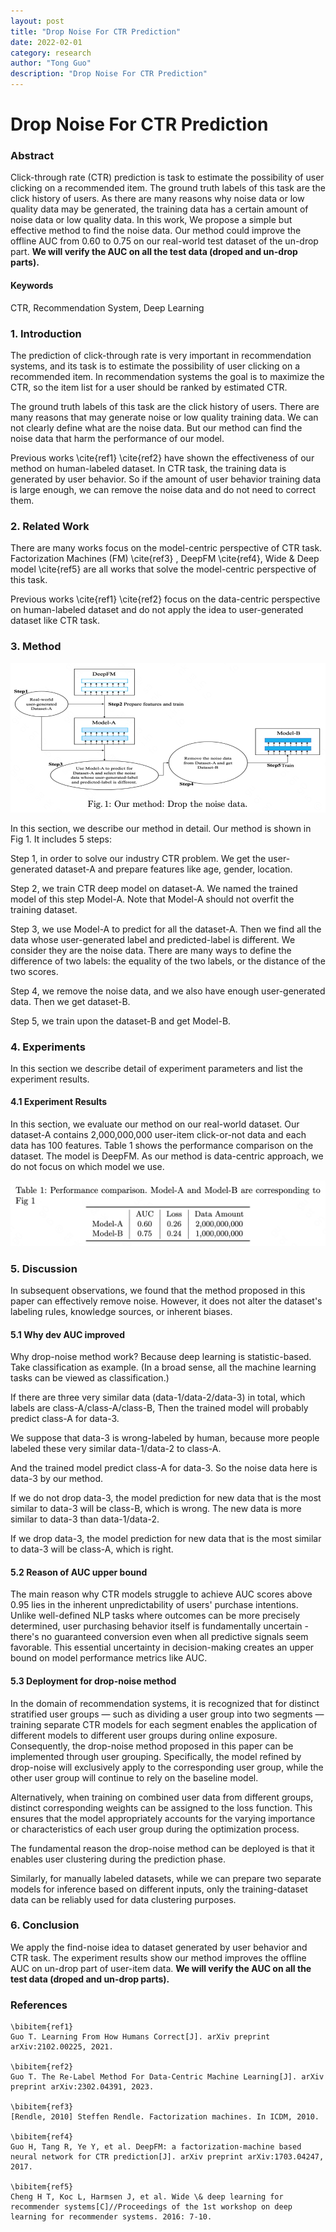 ```yaml
---
layout: post
title: "Drop Noise For CTR Prediction"
date: 2022-02-01
category: research
author: "Tong Guo"
description: "Drop Noise For CTR Prediction"
---
```



# Drop Noise For CTR Prediction

### Abstract

Click-through rate (CTR) prediction is task to estimate the possibility of user clicking on a recommended item. The ground truth labels of this task are the click history of users. As there are many reasons why noise data or low quality data may be generated, the training data has a certain amount of noise data or low quality data. In this work, We propose a simple but effective method to find the noise data. Our method could improve the offline AUC from 0.60 to 0.75 on our real-world test dataset of the un-drop part. **We will verify the AUC on all the test data (droped and un-drop parts).**

#### Keywords

CTR, Recommendation System, Deep Learning


### 1. Introduction

The prediction of click-through rate is very important in recommendation systems, and its task is to estimate the possibility of user clicking on a recommended item. In recommendation systems the goal is to maximize the CTR, so the item list for a user should be ranked by estimated CTR.

The ground truth labels of this task are the click history of users. There are many reasons that may generate noise or low quality training data. We can not clearly define what are the noise data. But our method can find the noise data that harm the performance of our model.

Previous works \cite{ref1} \cite{ref2} have shown the effectiveness of our method on human-labeled dataset. In CTR task, the training data is generated by user behavior. So if the amount of user behavior training data is large enough, we can remove the noise data and do not need to correct them. 


### 2. Related Work

There are many works focus on the model-centric perspective of CTR task. Factorization Machines (FM) \cite{ref3} , DeepFM \cite{ref4}, Wide \& Deep model \cite{ref5} are all works that solve the model-centric perspective of this task.

Previous works \cite{ref1} \cite{ref2} focus on the data-centric perspective on human-labeled dataset and do not apply the idea to user-generated dataset like CTR task.
 

### 3. Method

![fig1](/assets/png/drop-noise-for-ctr/fig1.png)

In this section, we describe our method in detail. Our method is shown in Fig 1. It includes 5 steps:

Step 1, in order to solve our industry CTR problem. We get the user-generated dataset-A and prepare features like age, gender, location. 

Step 2, we train CTR deep model on dataset-A. We named the trained model of this step Model-A. Note that Model-A should not overfit the training dataset.

Step 3, we use Model-A to predict for all the dataset-A. Then we find all the data whose user-generated label and predicted-label is different. We consider they are the noise data. There are many ways to define the difference of two labels: the equality of the two labels, or the distance of the two scores.

Step 4, we remove the noise data, and we also have enough user-generated data. Then we get dataset-B.

Step 5, we train upon the dataset-B and get Model-B.


### 4. Experiments

In this section we describe detail of experiment parameters and list the experiment results.

#### 4.1 Experiment Results

In this section, we evaluate our method on our real-world dataset. Our dataset-A contains 2,000,000,000 user-item click-or-not data and each data has 100 features. Table 1 shows the performance comparison on the dataset. The model is DeepFM. As our method is data-centric approach, we do not focus on which model we use.


![table1](/assets/png/drop-noise-for-ctr/table1.png)


### 5. Discussion

In subsequent observations, we found that the method proposed in this paper can effectively remove noise. However, it does not alter the dataset's labeling rules, knowledge sources, or inherent biases.

#### 5.1 Why dev AUC improved

Why drop-noise method work? Because deep learning is statistic-based. Take classification as example. (In a broad sense, all the machine learning tasks can be viewed as classification.) 

If there are three very similar data (data-1/data-2/data-3) in total, which labels are class-A/class-A/class-B, Then the trained model will probably predict class-A for data-3. 

We suppose that data-3 is wrong-labeled by human, because more people labeled these very similar data-1/data-2 to class-A.

And the trained model predict class-A for data-3. So the noise data here is data-3 by our method. 

If we do not drop data-3, the model prediction for new data that is the most similar to data-3 will be class-B, which is wrong. The new data is more similar to data-3 than data-1/data-2.

If we drop data-3, the model prediction for new data that is the most similar to data-3 will be class-A, which is right.  

#### 5.2 Reason of AUC upper bound

The main reason why CTR models struggle to achieve AUC scores above 0.95 lies in the inherent unpredictability of users' purchase intentions. Unlike well-defined NLP tasks where outcomes can be more precisely determined, user purchasing behavior itself is fundamentally uncertain - there's no guaranteed conversion even when all predictive signals seem favorable. This essential uncertainty in decision-making creates an upper bound on model performance metrics like AUC.


#### 5.3 Deployment for drop-noise method 

In the domain of recommendation systems, it is recognized that for distinct stratified user groups — such as dividing a user group into two segments — training separate CTR models for each segment enables the application of different models to different user groups during online exposure. Consequently, the drop-noise method proposed in this paper can be implemented through user grouping. Specifically, the model refined by drop-noise will exclusively apply to the corresponding user group, while the other user group will continue to rely on the baseline model.

Alternatively, when training on combined user data from different groups, distinct corresponding weights can be assigned to the loss function. This ensures that the model appropriately accounts for the varying importance or characteristics of each user group during the optimization process.

The fundamental reason the drop-noise method can be deployed is that it enables user clustering during the prediction phase.

Similarly, for manually labeled datasets, while we can prepare two separate models for inference based on different inputs, only the training-dataset data can be reliably used for data clustering purposes.

### 6. Conclusion

We apply the find-noise idea to dataset generated by user behavior and CTR task. The experiment results show our method improves the offline AUC on un-drop part of user-item data. **We will verify the AUC on all the test data (droped and un-drop parts).**


### References
```
\bibitem{ref1}
Guo T. Learning From How Humans Correct[J]. arXiv preprint arXiv:2102.00225, 2021.

\bibitem{ref2}
Guo T. The Re-Label Method For Data-Centric Machine Learning[J]. arXiv preprint arXiv:2302.04391, 2023.

\bibitem{ref3}
[Rendle, 2010] Steffen Rendle. Factorization machines. In ICDM, 2010.

\bibitem{ref4}
Guo H, Tang R, Ye Y, et al. DeepFM: a factorization-machine based neural network for CTR prediction[J]. arXiv preprint arXiv:1703.04247, 2017.

\bibitem{ref5}
Cheng H T, Koc L, Harmsen J, et al. Wide \& deep learning for recommender systems[C]//Proceedings of the 1st workshop on deep learning for recommender systems. 2016: 7-10.

```


